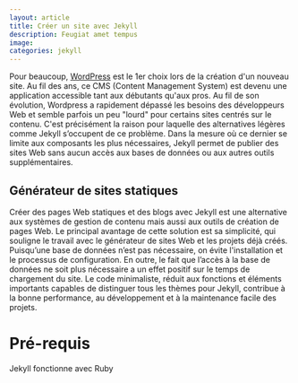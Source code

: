 ```yaml
---
layout: article
title: Créer un site avec Jekyll
description: Feugiat amet tempus
image: 
categories: jekyll
---
```


Pour beaucoup, [WordPress](https://wordpress.com) est le 1er choix lors de la création d'un nouveau site. Au fil des ans, ce CMS (Content Management System) est devenu une application accessible tant aux débutants qu'aux pros. Au fil de son évolution, Wordpress a rapidement dépassé les besoins des développeurs Web et semble parfois un peu "lourd" pour certains sites centrés sur le contenu. C'est précisément la raison pour laquelle des alternatives légères comme Jekyll s’occupent de ce problème. Dans la mesure où ce dernier se limite aux composants les plus nécessaires, Jekyll permet de publier des sites Web sans aucun accès aux bases de données ou aux autres outils supplémentaires.

## Générateur de sites statiques
Créer des pages Web statiques et des blogs avec Jekyll est une alternative aux systèmes de gestion de contenu mais aussi aux outils de création de pages Web. Le principal avantage de cette solution est sa simplicité, qui souligne le travail avec le générateur de sites Web et les projets déjà créés. Puisqu’une base de données n’est pas nécessaire, on évite l'installation et le processus de configuration. En outre, le fait que l’accès à la base de données ne soit plus nécessaire a un effet positif sur le temps de chargement du site. Le code minimaliste, réduit aux fonctions et éléments importants capables de distinguer tous les thèmes pour Jekyll, contribue à la bonne performance, au développement et à la maintenance facile des projets.

# Pré-requis
Jekyll fonctionne avec Ruby